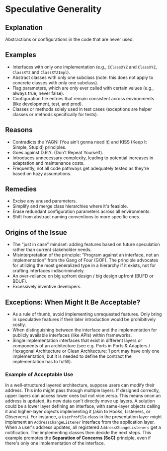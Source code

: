 # Speculative Generality

## Explanation
Abstractions or configurations in the code that are never used.

## Examples
- Interfaces with only one implementation (e.g., `IClassXYZ` and `ClassXYZ`, `ClassXYZ` and `ClassXYZImpl`).
- Abstract classes with only one subclass (note: this does not apply to concrete classes with only one subclass).
- Flag parameters, which are only ever called with certain values (e.g., always true, never false).
- Configuration file entries that remain consistent across environments (like development, test, and prod).
- Classes or methods solely used in test cases (exceptions are helper classes or methods specifically for tests).

## Reasons
- Contradicts the YAGNI (You ain’t gonna need it) and KISS (Keep It Simple, Stupid) principles.
- Goes against D.R.Y. (Don't Repeat Yourself).
- Introduces unnecessary complexity, leading to potential increases in adaptation and maintenance costs.
- Frequently, not all code pathways get adequately tested as they're based on hazy assumptions.

## Remedies
- Excise any unused parameters.
- Simplify and merge class hierarchies where it's feasible.
- Erase redundant configuration parameters across all environments.
- Shift from abstract naming conventions to more specific ones.

## Origins of the Issue
- The "just in case" mindset: adding features based on future speculation rather than current stakeholder needs.
- Misinterpretation of the principle: "Program against an interface, not an implementation" from the Gang of Four (GOF).
The principle advocates for utilizing the most generalized type in a hierarchy if it exists, not for crafting interfaces indiscriminately.
- An over-reliance on big upfront design / big design upfront (BUFD or BDUF).
- Excessively inventive developers.

## Exceptions: When Might It Be Acceptable?
- As a rule of thumb, avoid implementing unrequested features. Only bring in speculative features if their later introduction would be prohibitively costly.
- When distinguishing between the interface and the implementation for publicly available interfaces (like APIs) within frameworks.
- Single implementation interfaces that exist in different layers or components of an architecture (see e.g. Ports in Ports & Adapters / Hexagonal Architecture or Clean Architecture: 1 port may have only one implementation, but it is needed to define the contract the implementation has to fulfill).

### Example of Acceptable Use
In a well-structured layered architecture, suppose users can modify their address. This info might pass through multiple layers. If designed correctly, upper layers can access lower ones but not vice versa. This means once an address is updated, its new data can't directly move up layers. A solution could be a lower layer defining an interface, with same-layer objects calling it and higher-layer objects implementing it (akin to Hooks, Listeners, or Observers). For instance, a `UserProfile` class in the presentation layer might implement an `AddressChangeListener` interface from the application layer. When a user's address updates, all registered `AddressChangeListeners` get a notification. The implementing classes then decide the next steps. This example promotes the **Separation of Concerns (SoC)** principle, even if there's only one implementation of the interface.




